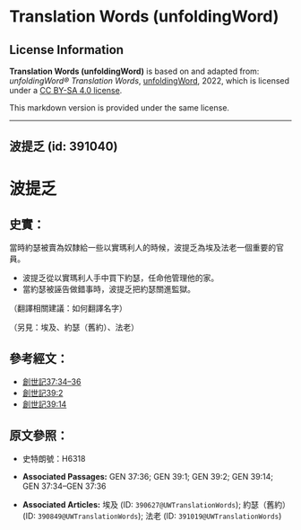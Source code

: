 # Translation Words (unfoldingWord)

## License Information

**Translation Words (unfoldingWord)** is based on and adapted from: _unfoldingWord® Translation Words_, [unfoldingWord](https://unfoldingword.org/utw), 2022, which is licensed under a [CC BY-SA 4.0 license](https://creativecommons.org/licenses/by-sa/4.0/legalcode.en).

This markdown version is provided under the same license.



--------------------------------

## 波提乏 (id: 391040)

波提乏
===

史實：
---

當時約瑟被賣為奴隸給一些以實瑪利人的時候，波提乏為埃及法老一個重要的官員。

* 波提乏從以實瑪利人手中買下約瑟，任命他管理他的家。
* 當約瑟被誣告做錯事時，波提乏把約瑟關進監獄。

（翻譯相關建議：如何翻譯名字）

（另見：埃及、約瑟（舊約）、法老）

參考經文：
-----

* [創世記37:34–36](https://ref.ly/Gen37:34-Gen37:36)
* [創世記39:2](https://ref.ly/Gen39:2)
* [創世記39:14](https://ref.ly/Gen39:14)

原文參照：
-----

* 史特朗號：H6318

* **Associated Passages:** GEN 37:36; GEN 39:1; GEN 39:2; GEN 39:14; GEN 37:34–GEN 37:36
* **Associated Articles:** 埃及 (ID: `390627@UWTranslationWords`); 約瑟（舊約） (ID: `390849@UWTranslationWords`); 法老 (ID: `391019@UWTranslationWords`)

